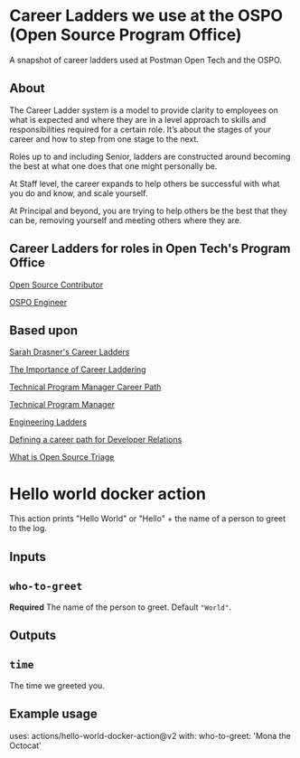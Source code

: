 # Career Ladders we use at the OSPO (Open Source Program Office)
A snapshot of career ladders used at Postman Open Tech and the OSPO.

## About

The Career Ladder system is a model to provide clarity to employees on what is expected and where they are in a level approach to skills and responsibilities required for a certain role. It’s about the stages of your career and how to step from one stage to the next. 

Roles up to and including Senior, ladders are constructed around becoming the best at what one does that one might personally be.

At Staff level, the career expands to help others be successful with what you do and know, and scale yourself.

At Principal and beyond, you are trying to help others be the best that they can be, removing yourself and meeting others where they are.

## Career Ladders for roles in Open Tech's Program Office
[Open Source Contributor](./career-ladder-for-open-source-contributors.md)

[OSPO Engineer](./career-ladder-for-ospo-engineer.md)

## Based upon 
[Sarah Drasner's Career Ladders](https://career-ladders.dev/)

[The Importance of Career Laddering](https://css-tricks.com/the-importance-of-career-laddering/)

[Technical Program Manager Career Path](https://www.mariogerard.com/technical-program-manager-career-path/)

[Technical Program Manager](https://www.linkedin.com/pulse/technical-program-manager-vraj-shroff/)

[Engineering Ladders](http://www.engineeringladders.com/)

[Defining a career path for Developer Relations](https://slack.engineering/defining-a-career-path-for-developer-relations/)

[What is Open Source Triage](https://osiolabs.com/blog/what-is-open-source-triage)


# Hello world docker action

This action prints "Hello World" or "Hello" + the name of a person to 
greet to the log.

## Inputs

## `who-to-greet`

**Required** The name of the person to greet. Default `"World"`.

## Outputs

## `time`

The time we greeted you.

## Example usage

uses: actions/hello-world-docker-action@v2
with:
  who-to-greet: 'Mona the Octocat'
